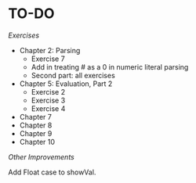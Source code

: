 TO-DO
=====

*Exercises*

- Chapter 2: Parsing
    - Exercise 7
    - Add in treating # as a 0 in numeric literal parsing
    - Second part: all exercises
- Chapter 5: Evaluation, Part 2
    - Exercise 2
    - Exercise 3
    - Exercise 4
- Chapter 7
- Chapter 8
- Chapter 9
- Chapter 10

*Other Improvements*

Add Float case to showVal.
